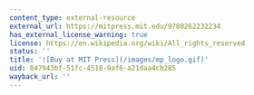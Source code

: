 ```yaml
---
content_type: external-resource
external_url: https://mitpress.mit.edu/9780262232234
has_external_license_warning: true
license: https://en.wikipedia.org/wiki/All_rights_reserved
status: ''
title: '![Buy at MIT Press](/images/mp_logo.gif)'
uid: 847943bf-51fc-4518-9af6-a21daa4cb285
wayback_url: ''
---
```

